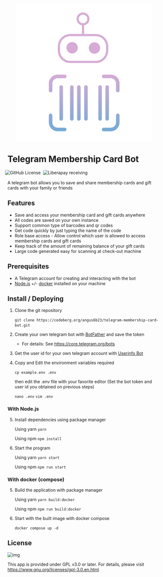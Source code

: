 <div align = center>
  <img src="https://raw.githubusercontent.com/angus6b23/telegram-membership-card-bot/master/assets/logo.png" width="450" height="450" alt="tg-mb-card-bot-logo">
</div>

# Telegram Membership Card Bot

<div style="display: flex; gap: 0.5rem; margin-bottom: 1rem; margin-left: -0.5rem">
<img alt="GitHub License" src="https://img.shields.io/github/license/angus6b23/telegram-membership-card-bot">
<img alt="Liberapay receiving" src="https://img.shields.io/liberapay/receives/12a.app">
</div>

A telegram bot allows you to save and share membership cards and gift cards with your family or friends

## Features

- Save and access your membership card and gift cards anywhere
- All codes are saved on your own instance
- Support common type of barcodes and qr codes
- Get code quickly by just typing the name of the code
- Role base access - Allow control which user is allowed to access membership cards and gift cards
- Keep track of the amount of remaining balance of your gift cards
- Large code generated easy for scanning at check-out machine

## Prerequisites

- A Telegram account for creating and interacting with the bot
- [Node.js](https://nodejs.org/) +/- [docker](https://www.docker.com/) installed on your machine

## Install / Deploying

1. Clone the git repository

   `git clone https://codeberg.org/angus6b23/telegram-membership-card-bot.git`

2. Create your own telegram bot with [BotFather](https://telegram.me/BotFather) and save the token

   - For details: See <https://core.telegram.org/bots>

3. Get the user id for your own telegram account with [Userinfo Bot](https://telegram.me/userinfobot)

4. Copy and Edit the environment variables required

   `cp example.env .env`

   then edit the .env file with your favorite editor (Set the bot token and user id you obtained on previous steps)

   `nano .env`
   `vim .env`

### With Node.js

5. Install dependencies using package manager

   Using yarn
   `yarn`

   Using npm
   `npm install`

6. Start the program

   Using yarn
   `yarn start`

   Using npm
   `npm run start`

### With docker (compose)

5. Build the application with package manager

   Using yarn
   `yarn build:docker`

   Using npm
   `npm run build:docker`

6. Start with the built image with docker compose

   `docker compose up -d`

## License

![img](https://www.gnu.org/graphics/gplv3-or-later.png)

This app is provided under GPL v3.0 or later. For details, please visit <https://www.gnu.org/licenses/gpl-3.0.en.html>
